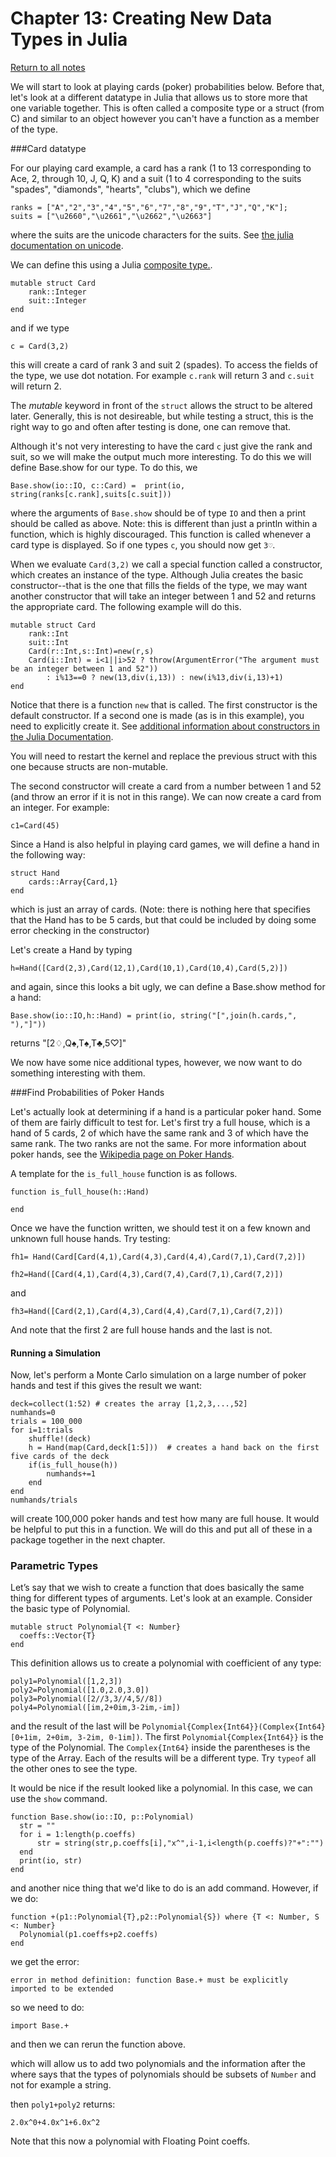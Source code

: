 
Chapter 13: Creating New Data Types in Julia
=====

[Return to all notes](../index.html)


We will start to look at playing cards (poker) probabilities below.  Before that, let's look at a different datatype in Julia that allows us to store more that one variable together.  This is often called a composite type or a struct (from C) and similar to an object however you can't have a function as a member of the type.

###Card datatype

For our playing card example, a card has a rank (1 to 13 corresponding to Ace, 2, through 10, J, Q, K) and a suit (1 to 4 corresponding to the suits  "spades", "diamonds", "hearts", "clubs"), which we define

```
ranks = ["A","2","3","4","5","6","7","8","9","T","J","Q","K"];
suits = ["\u2660","\u2661","\u2662","\u2663"]
```

where the suits are the unicode characters for the suits.   See [the julia documentation on unicode](http://docs.julialang.org/en/latest/manual/unicode-input/).

We can define this using a Julia [composite type.](http://docs.julialang.org/en/latest/manual/types/#composite-types).

```
mutable struct Card
    rank::Integer
    suit::Integer
end
```

and if we type
```
c = Card(3,2)
```

this will create a card of rank 3 and suit 2 (spades). To access the fields of the type, we use dot notation.  For example `c.rank` will return 3 and `c.suit` will return 2.

The *mutable* keyword in front of the `struct` allows the struct to be altered later.  Generally, this is not desireable, but while testing a struct, this is the right way to go and often after testing is done, one can remove that.

Although it's not very interesting to have the card `c` just give the rank and suit, so we will make the output much more interesting.  To do this we will define Base.show for our type.  To do this, we
```
Base.show(io::IO, c::Card) =  print(io, string(ranks[c.rank],suits[c.suit]))
```

where the arguments of `Base.show` should be of type `IO` and then a print should be called as above.  Note: this is different than just a println within a function, which is highly discouraged.  This function is called whenever a card type is displayed.  So if one types `c`, you should now get `3♡`.


When we evaluate `Card(3,2)` we  call a special function called a constructor, which creates an instance of the type.  Although Julia creates the basic constructor--that is the one that fills the fields of the type, we may want another constructor that will take an integer between 1 and 52 and returns the appropriate card.  The following example will do this.

```
mutable struct Card
    rank::Int
    suit::Int
    Card(r::Int,s::Int)=new(r,s)
    Card(i::Int) = i<1||i>52 ? throw(ArgumentError("The argument must be an integer between 1 and 52"))     
        : i%13==0 ? new(13,div(i,13)) : new(i%13,div(i,13)+1)
end
```

Notice that there is a function `new` that is called.  The first constructor is the default constructor.  If a second one is made (as is in this example), you need to explicitly create it.  See [additional information about constructors in the Julia Documentation](https://docs.julialang.org/en/latest/manual/constructors/#man-constructors-1).

You will need to restart the kernel and replace the previous struct with this one because structs are non-mutable.  

The second constructor will create a card from a number between 1 and 52 (and throw an error if it is not in this range).  We can now create a card from an integer.  For example:
```
c1=Card(45)
```


Since a Hand is also helpful in playing card games, we will define a hand in the following way:
```
struct Hand
    cards::Array{Card,1}
end
```

which is just an array of cards.  (Note: there is nothing here that specifies that the Hand has to be 5 cards, but that could be included by doing some error checking in the constructor)


Let's create a Hand by typing
```
h=Hand([Card(2,3),Card(12,1),Card(10,1),Card(10,4),Card(5,2)])
```

and again, since this looks a bit ugly, we can define a Base.show method for a hand:
```
Base.show(io::IO,h::Hand) = print(io, string("[",join(h.cards,", "),"]"))
```
returns "[2♢,Q♠,T♠,T♣,5♡]"

We now have some nice additional types, however, we now want to do something interesting with them.


###Find Probabilities of Poker Hands

Let's actually look at determining if a hand is a particular poker hand.  Some of them are fairly difficult to test for. Let's first try a full house, which is a hand of 5 cards, 2 of which have the same rank and 3 of which have the same rank.  The two ranks are not the same. For more information about poker hands, see the [Wikipedia page on Poker Hands](https://en.wikipedia.org/wiki/List_of_poker_hands).

A template for the `is_full_house` function is as follows.  

```
function is_full_house(h::Hand)

end
```

Once we have the function written, we should test it on a few known and unknown full house hands.  Try testing:

```
fh1= Hand(Card[Card(4,1),Card(4,3),Card(4,4),Card(7,1),Card(7,2)])
```

```
fh2=Hand([Card(4,1),Card(4,3),Card(7,4),Card(7,1),Card(7,2)])
```

and

```
fh3=Hand([Card(2,1),Card(4,3),Card(4,4),Card(7,1),Card(7,2)])
```

And note that the first 2 are full house hands and the last is not.

#### Running a Simulation

Now, let's perform a Monte Carlo simulation on a large number of poker hands and test if this gives the result we want:

```
deck=collect(1:52) # creates the array [1,2,3,...,52]
numhands=0
trials = 100_000
for i=1:trials
    shuffle!(deck)
    h = Hand(map(Card,deck[1:5]))  # creates a hand back on the first five cards of the deck
    if(is_full_house(h))
        numhands+=1
    end
end
numhands/trials
```

will create 100,000 poker hands and test how many are full house.  It would be helpful to put this in a function.  We will do this and put all of these in a package together in the next chapter.



### Parametric Types

Let’s say that we wish to create a function that does basically the same thing for different types of arguments. Let's look at an example.  Consider the basic type of Polynomial.  

```
mutable struct Polynomial{T <: Number}
  coeffs::Vector{T}
end
```

This definition allows us to create a polynomial with coefficient of any type:

```
poly1=Polynomial([1,2,3])
poly2=Polynomial([1.0,2.0,3.0])
poly3=Polynomial([2//3,3//4,5//8])
poly4=Polynomial([im,2+0im,3-2im,-im])
```
and the result of the last will be `Polynomial{Complex{Int64}}(Complex{Int64}[0+1im, 2+0im, 3-2im, 0-1im])`.  The first `Polynomial{Complex{Int64}}` is the type of the Polynomial.  The `Complex{Int64}` inside the parentheses is the type of the Array.  Each of the results will be a different type. Try `typeof` all the other ones to see the type.  

It would be nice if the result looked like a polynomial.  In this case, we can use the `show` command.  

```
function Base.show(io::IO, p::Polynomial)
  str = ""
  for i = 1:length(p.coeffs)
      str = string(str,p.coeffs[i],"x^",i-1,i<length(p.coeffs)?"+":"")
  end
  print(io, str)
end
```

and another nice thing that we'd like to do is an add command.  However, if we do:
```
function +(p1::Polynomial{T},p2::Polynomial{S}) where {T <: Number, S <: Number}
  Polynomial(p1.coeffs+p2.coeffs)
end
```

we get the error:
```
error in method definition: function Base.+ must be explicitly imported to be extended
```

so we need to do:
```
import Base.+
```

and then we can rerun the function above.  


which will allow us to add two polynomials and the information after the where says that the types of polynomials should be subsets of `Number` and not for example a string.   

then `poly1+poly2` returns:
```
2.0x^0+4.0x^1+6.0x^2
```

Note that this now a polynomial with Floating Point coeffs.  
